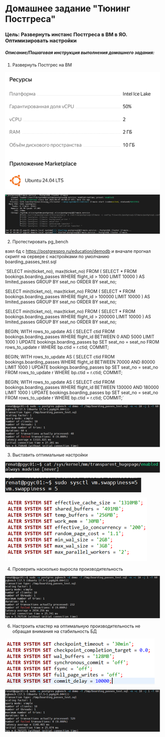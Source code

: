 # Домашнее задание "Тюнинг Постгреса"

### Цель: Развернуть инстанс Постгреса в ВМ в ЯО. Оптимизировать настройки



##### Описание/Пошаговая инструкция выполнения домашнего задания:


1. Развернуть Постгрес на ВМ

![0c8dd7075c90258989628a8bf6600fe6.png](./0c8dd7075c90258989628a8bf6600fe6.png)

![5e79cc760c6a9da1cea37e30ddce3aad.png](./5e79cc760c6a9da1cea37e30ddce3aad.png)


2. Протестировать pg_bench

взял бд с https://postgrespro.ru/education/demodb
и вначале прогнал скрипт на сервере с настройками по умолчанию boarding_passes_test.sql

`SELECT min(ticket_no), max(ticket_no)
FROM (
  SELECT *
  FROM bookings.boarding_passes
  WHERE flight_id > 1000
  LIMIT 10000
) AS limited_passes
GROUP BY seat_no
ORDER BY seat_no;

SELECT min(ticket_no), max(ticket_no)
FROM (
  SELECT *
  FROM bookings.boarding_passes
  WHERE flight_id > 100000
  LIMIT 10000
) AS limited_passes
GROUP BY seat_no
ORDER BY seat_no;

SELECT min(ticket_no), max(ticket_no)
FROM (
  SELECT *
  FROM bookings.boarding_passes
  WHERE flight_id > 200000
  LIMIT 10000
) AS limited_passes
GROUP BY seat_no
ORDER BY seat_no;

BEGIN;
WITH rows_to_update AS (
    SELECT ctid
    FROM bookings.boarding_passes
    WHERE flight_id BETWEEN 0 AND 5000
    LIMIT 1000
)
UPDATE bookings.boarding_passes bp
SET seat_no = seat_no
FROM rows_to_update r
WHERE bp.ctid = r.ctid;
COMMIT;

BEGIN;
WITH rows_to_update AS (
    SELECT ctid
    FROM bookings.boarding_passes
    WHERE flight_id BETWEEN 70000 AND 80000
    LIMIT 1000
)
UPDATE bookings.boarding_passes bp
SET seat_no = seat_no
FROM rows_to_update r
WHERE bp.ctid = r.ctid;
COMMIT;

BEGIN;
WITH rows_to_update AS (
    SELECT ctid
    FROM bookings.boarding_passes
    WHERE flight_id BETWEEN 130000 AND 180000
    LIMIT 1000
)
UPDATE bookings.boarding_passes bp
SET seat_no = seat_no
FROM rows_to_update r
WHERE bp.ctid = r.ctid;
COMMIT;`

![8f7d9a3c81ccab2898a3f4fd75cb8798.png](./8f7d9a3c81ccab2898a3f4fd75cb8798.png)


3. Выставить оптимальные настройки

![6fa0872693720c02c6af08c289b2c8f4.png](./6fa0872693720c02c6af08c289b2c8f4.png)

![de699221655625c2c250d67e04a00e3b.png](./de699221655625c2c250d67e04a00e3b.png)

![db2b3cf9868550387d01f2a3ba12333f.png](./db2b3cf9868550387d01f2a3ba12333f.png)

4. Проверить насколько выросла производительность


![7a8635ebbca65777035ac7827dd972db.png](./7a8635ebbca65777035ac7827dd972db.png)

6. Настроить кластер на оптимальную производительность не обращая внимания на стабильность БД

![f074c6e5e1574dcb68663576618819a2.png](./f074c6e5e1574dcb68663576618819a2.png)

![39d9b0800f1ef6e7ff23509915c10dc6.png](./39d9b0800f1ef6e7ff23509915c10dc6.png)

